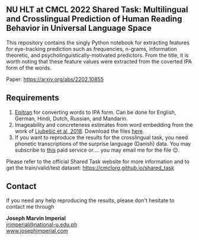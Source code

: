 ## NU HLT at CMCL 2022 Shared Task: Multilingual and Crosslingual Prediction of Human Reading Behavior in Universal Language Space

This repository contains the singly Python notebook for extracting features for eye-tracking prediction such as frequencies, n-grams, information theoretic, and psycholinguistically-motivated predictors. From the title, it is worth noting that these feature values were extracted from the coverted IPA form of the words.

Paper: https://arxiv.org/abs/2202.10855

## Requirements

 1. [Epitran](https://github.com/dmort27/epitran) for converting words to IPA form. Can be done for English, German, Hindi, Dutch, Russian, and Mandarin. 
 2. Imageability and concreteness estimates from word embedding from the work of [Ljubešić et al, 2018](https://aclanthology.org/people/n/nikola-ljubesic/). Download the files [here](https://github.com/clarinsi/megahr-crossling).
 3. If you want to reproduce the results for the crosslingual task, you need phonetic transcriptions of the surprise language (Danish) data. You may subscribe to [this](http://tom.brondsted.dk/text2phoneme/) paid service or.... you may email me for the file :wink:.


Please refer to the official Shared Task website for more information and to get the train/valid/test dataset: https://cmclorg.github.io/shared_task

## Contact

If you need any help reproducing the results, please don't hesitate to contact me through

**Joseph Marvin Imperial** <br/>
jrimperial@national-u.edu.ph <br/>
www.josephimperial.com 

